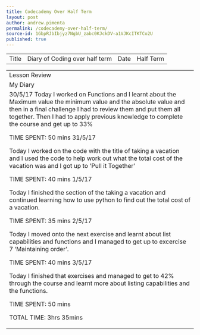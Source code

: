 ```yaml
---
title: Codecademy Over Half Term
layout: post
author: andrew.pimenta
permalink: /codecademy-over-half-term/
source-id: 1GbpRJbIbjyz7NgbU_zabc0KJckDV-a1VJKcITKTCo2U
published: true
---
```

<table>
  <tr>
    <td>Title</td>
    <td>Diary of Coding over half term</td>
    <td>Date</td>
    <td>Half Term</td>
  </tr>
</table>


<table>
  <tr>
    <td>Lesson Review</td>
  </tr>
  <tr>
    <td>My Diary</td>
  </tr>
  <tr>
    <td>30/5/17
Today I worked on Functions and I learnt about the Maximum value the minimum value and the absolute value and then in a final challenge I had to review them and put them all together. Then I had to apply previous knowledge to complete the course and get up to 33% 

TIME SPENT: 50 mins
31/5/17

Today I worked on the code with the title of taking a vacation and I used the code to help work out what the total cost of the vacation was and I got up to 'Pull it Together'

TIME SPENT: 40 mins 
1/5/17

Today I finished the section of the taking a vacation and continued learning how to use python to find out the total cost of a vacation.

TIME SPENT: 35 mins
2/5/17

Today I moved onto the next exercise and learnt about list capabilities and functions and I managed to get up to excercise 7 ‘Maintaining order’.

TIME SPENT: 40 mins
3/5/17

Today I finished that exercises and managed to get to 42% through the course and learnt more about listing capabilities and the functions.

TIME SPENT: 50 mins

TOTAL TIME: 3hrs 35mins




</td>
  </tr>
</table>


